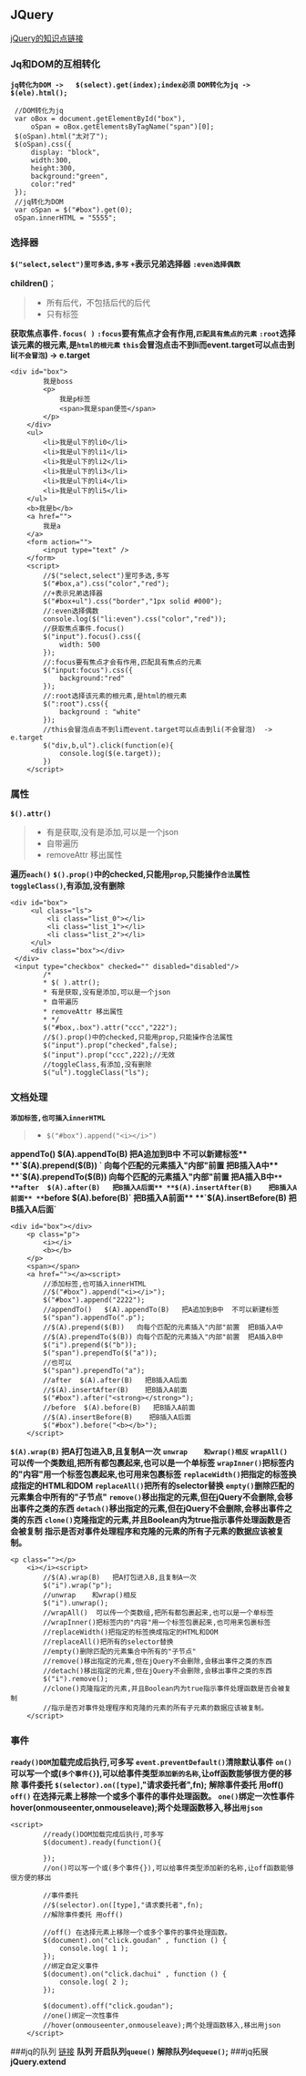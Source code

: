 ## JQuery
[jQuery的知识点链接](http://jquery.cuishifeng.cn/id.html)
### Jq和DOM的互相转化
**`jq转化为DOM ->   $(select).get(index);index必须`**
**`DOM转化为jq ->   $(ele).html();`**

     //DOM转化为jq
     var oBox = document.getElementById("box"),
         oSpan = oBox.getElementsByTagName("span")[0];
     $(oSpan).html("太对了");
     $(oSpan).css({
         display: "block",
         width:300,
         height:300,
         background:"green",
         color:"red"
     });
     //jq转化为DOM
     var oSpan = $("#box").get(0);
     oSpan.innerHTML = "5555";
### 选择器
**`$("select,select")里可多选,多写`**
**`+`表示兄弟选择器**
**`:even选择偶数`**

**children()**；
>+ 所有后代，不包括后代的后代
>+ 只有标签


**获取焦点事件`.focus( )`**
**`:focus`要有焦点才会有作用,`匹配具有焦点的元素`**
**`:root`选择该元素的根元素,是`html的根元素`**
**`this`会冒泡点击不到li而event.target可以点击到li(`不会冒泡`)  -> e.target**

    <div id="box">
            我是boss
            <p>
                我是p标签
                <span>我是span便签</span>
            </p>
        </div>
        <ul>
            <li>我是ul下的li0</li>
            <li>我是ul下的li1</li>
            <li>我是ul下的li2</li>
            <li>我是ul下的li3</li>
            <li>我是ul下的li4</li>
            <li>我是ul下的li5</li>
        </ul>
        <b>我是b</b>
        <a href="">
            我是a
        </a>
        <form action="">
            <input type="text" />
        </form>
        <script>
            //$("select,select")里可多选,多写
            $("#box,a").css("color","red");
            //+表示兄弟选择器
            $("#box+ul").css("border","1px solid #000");
            //:even选择偶数
            console.log($("li:even").css("color","red"));
            //获取焦点事件.focus()
            $("input").focus().css({
                width: 500
            });
            //:focus要有焦点才会有作用,匹配具有焦点的元素
            $("input:focus").css({
                background:"red"
            });
            //:root选择该元素的根元素,是html的根元素
            $(":root").css({
                background : "white"
            });
            //this会冒泡点击不到li而event.target可以点击到li(不会冒泡)  -> e.target
            $("div,b,ul").click(function(e){
                console.log($(e.target));
            })
        </script>

### 属性
**`$().attr()`**
> + 有是获取,没有是添加,可以是一个json
> + 自带遍历
> + removeAttr 移出属性

**遍历`each()`**
**`$().prop()`中的checked,只能用`prop`,只能操作`合法`属性**
**`toggleClass()`,有添加,没有删除**

    <div id="box">
         <ul class="ls">
             <li class="list_0"></li>
             <li class="list_1"></li>
             <li class="list_2"></li>
         </ul>
         <div class="box"></div>
     </div>
     <input type="checkbox" checked="" disabled="disabled"/>
            /*
            * $( ).attr();
            * 有是获取,没有是添加,可以是一个json
            * 自带遍历
            * removeAttr 移出属性
            * */
            $("#box,.box").attr("ccc","222");
            //$().prop()中的checked,只能用prop,只能操作合法属性
            $("input").prop("checked",false);
            $("input").prop("ccc",222);//无效
            //toggleClass,有添加,没有删除
            $("ul").toggleClass("ls");

### 文档处理
**`添加标签,也可插入innerHTML`**
> + `$("#box").append("<i></i>")`

**appendTo()   $(A).appendTo(B)   把A追加到B中  不可以新建标签**
**`$(A).prepend($(B)) `  向每个匹配的元素插入"内部"前置  把B插入A中**
**`$(A).prependTo($(B)) 向每个匹配的元素插入"内部"前置  把A插入B中`**
**after  $(A).after(B)   把B插入A后面**
**$(A).insertAfter(B)    把B插入A前面**
**`before  $(A).before(B)`   把B插入A前面**
**`$(A).insertBefore(B)    把B插入A后面`**

    <div id="box"></div>
        <p class="p">
            <i></i>
            <b></b>
        </p>
        <span></span>
        <a href=""></a><script>
            //添加标签,也可插入innerHTML
            //$("#box").append("<i></i>");
            $("#box").append("2222");
            //appendTo()   $(A).appendTo(B)   把A追加到B中  不可以新建标签
            $("span").appendTo(".p");
            //$(A).prepend($(B))   向每个匹配的元素插入"内部"前置  把B插入A中
            //$(A).prependTo($(B)) 向每个匹配的元素插入"内部"前置  把A插入B中
            $("i").prepend($("b"));
            $("span").prependTo($("a"));
            //也可以
            $("span").prependTo("a");
            //after  $(A).after(B)   把B插入A后面
            //$(A).insertAfter(B)    把B插入A前面
            $("#box").after("<strong></strong>");
            //before  $(A).before(B)   把B插入A前面
            //$(A).insertBefore(B)    把B插入A后面
            $("#box").before("<b></b>");
        </script>
**`$(A).wrap(B)`   把A打包进入B,且复制A一次**
**`unwrap    和wrap()相反`**
**`wrapAll() ` 可以传一个类数组,把所有都包裹起来,也可以是一个单标签**
**`wrapInner()`把标签内的"内容"用一个标签包裹起来,也可用来包裹标签**
**`replaceWidth()`把指定的标签换成指定的HTML和DOM**
**`replaceAll()`把所有的selector替换**
**`empty()`删除匹配的元素集合中所有的"子节点"**
**`remove()`移出指定的元素,但在jQuery不会删除,会移出事件之类的东西**
**`detach()`移出指定的元素,但在jQuery不会删除,会移出事件之类的东西**
**`clone()`克隆指定的元素,并且Boolean内为true指示事件处理函数是否会被复制**
**指示是否对事件处理程序和克隆的元素的所有子元素的数据应该被复制。**

    <p class=""></p>
        <i></i><script>
            //$(A).wrap(B)   把A打包进入B,且复制A一次
            $("i").wrap("p");
            //unwrap    和wrap()相反
            $("i").unwrap();
            //wrapAll()  可以传一个类数组,把所有都包裹起来,也可以是一个单标签
            //wrapInner()把标签内的"内容"用一个标签包裹起来,也可用来包裹标签
            //replaceWidth()把指定的标签换成指定的HTML和DOM
            //replaceAll()把所有的selector替换
            //empty()删除匹配的元素集合中所有的"子节点"
            //remove()移出指定的元素,但在jQuery不会删除,会移出事件之类的东西
            //detach()移出指定的元素,但在jQuery不会删除,会移出事件之类的东西
            $("i").remove();
            //clone()克隆指定的元素,并且Boolean内为true指示事件处理函数是否会被复制
            //指示是否对事件处理程序和克隆的元素的所有子元素的数据应该被复制。
        </script>

### 事件
**`ready()DOM`加载完成后执行,可多写**
**`event.preventDefault()`清除默认事件**
**`on()`可以写一个或(`多个事件{}`),可以给事件类型`添加新的名称`,让off函数能够很方便的移除**
**事件委托**
**`$(selector).on([type]`,"请求委托者",fn);**
**解除事件委托 用off()**
**`off()` 在选择元素上移除一个或多个事件的事件处理函数。**
**`one()`绑定一次性事件**
**hover(onmouseenter,onmouseleave);两个处理函数移入,移出`用json`**

    <script>
            //ready()DOM加载完成后执行,可多写
            $(document).ready(function(){

            });
            //on()可以写一个或(多个事件{}),可以给事件类型添加新的名称,让off函数能够很方便的移出

            //事件委托
            //$(selector).on([type],"请求委托者",fn);
            //解除事件委托 用off()

            //off() 在选择元素上移除一个或多个事件的事件处理函数。
            $(document).on("click.goudan" , function () {
                console.log( 1 );
            });
            //绑定自定义事件
            $(document).on("click.dachui" , function () {
                console.log( 2 );
            });

            $(document).off("click.goudan");
            //one()绑定一次性事件
            //hover(onmouseenter,onmouseleave);两个处理函数移入,移出用json
        </script>

###jq的队列
[链接](https://www.cnblogs.com/snandy/archive/2013/02/18/2892749.html)
**队列 开启队列`queue()`   解除队列`dequeue()`;**
###jq拓展
**jQuery.extend**